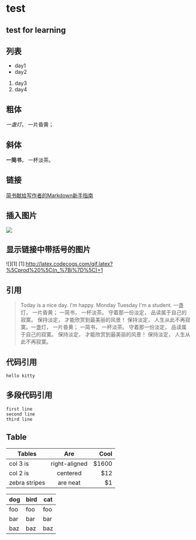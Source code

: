 # test
## test for learning

## 列表
- day1
- day2
1. day3
2. day4
## 粗体
 *一盏灯*， 一片昏黄； 
## 斜体
**一简书**， 一杯淡茶。

## 链接
[简书献给写作者的Markdown新手指南](http://www.jianshu.com/p/q81RER)
## 插入图片
![](http://upload-images.jianshu.io/upload_images/259-90ac0f366310f464.jpg?imageMogr2/auto-orient/strip%7CimageView2/2)
## 显示链接中带括号的图片
![][1]
[1]:http://latex.codecogs.com/gif.latex?%5Cprod%20%5C(n_%7Bi%7D%5C)+1
## 引用
> Today is a nice day.
I'm happy.
> Monday
> Tuesday
I'm a student.
> 一盏灯， 一片昏黄； 一简书， 一杯淡茶。 守着那一份淡定， 品读属于自己的寂寞。 保持淡定， 才能欣赏到最美丽的风景！ 保持淡定， 人生从此不再寂寞。一盏灯， 一片昏黄； 一简书， 一杯淡茶。 守着那一份淡定， 品读属于自己的寂寞。 保持淡定， 才能欣赏到最美丽的风景！ 保持淡定， 人生从此不再寂寞。

## 代码引用
`hello kitty`
## 多段代码引用
```
first line
second line
third line
```
## Table
| Tables        | Are           | Cool  |
| ------------- |:-------------:| -----:|
| col 3 is      | right-aligned | $1600 |
| col 2 is      | centered      |   $12 |
| zebra stripes | are neat      |    $1 |

dog | bird | cat
----|------|----
foo | foo  | foo
bar | bar  | bar
baz | baz  | baz
